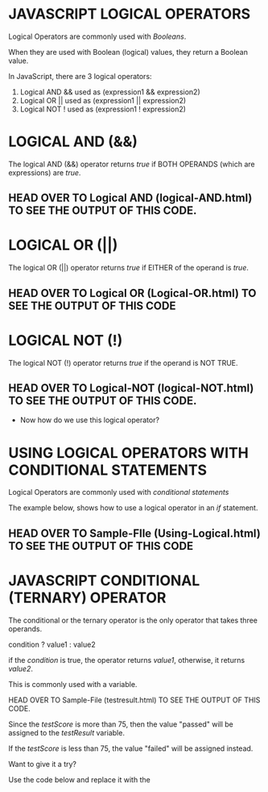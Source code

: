 # JAVASCRIPT LOGICAL OPERATORS
Logical Operators are commonly used with *Booleans*.

When they are used with Boolean (logical) values, they return a Boolean value.

In JavaScript, there are 3 logical operators:

1. Logical AND  &&   used as (expression1 && expression2)
2. Logical OR   ||   used as (expression1 || expression2)
3. Logical NOT  !    used as (expression1 ! expression2)

# LOGICAL AND (&&)
The logical AND (&&) operator returns *true* if BOTH OPERANDS (which are expressions) are *true*.

<script>
    true && true; //returns true
    true && false; //returns false
    3 == 3 && 4 == 4; //returns true
    3 == 4 && 4 == 4; //returns false
    5 > 3 && 4 < 6; //returns true
    3 > 5 && 6 < 4; //returns false
</script>

HEAD OVER TO Logical AND (logical-AND.html) TO SEE THE OUTPUT OF THIS CODE.
---------------------------------------------------------------------

# LOGICAL OR (||)
The logical OR (||) operator returns *true* if EITHER of the operand is *true*.

<script>
    true || true; //returns true
    true || false; //returns true
    false || false; //returns false
    2 == 2 || 2 == 2; //returns true
    1 == 2 || 2 == 3; //returns false
    10 > 5 || 5 > 10; //returns true
    10 < 5 || 5 > 10; //returns false
</script>

HEAD OVER TO Logical OR (Logical-OR.html) TO SEE THE OUTPUT OF THIS CODE
---------------------------------------------------------------------


# LOGICAL NOT (!)
The logical NOT (!) operator returns *true* if the operand is NOT TRUE.

<script>
    !(true); //returns false
    !(false); //returns true
    !(1 == 1); //returns false
    !(1 > 2); //returns true
</script>

HEAD OVER TO Logical-NOT (logical-NOT.html) TO SEE THE OUTPUT OF THIS CODE.
---------------------------------------------------------------------

* Now how do we use this logical operator?

# USING LOGICAL OPERATORS WITH CONDITIONAL STATEMENTS

Logical Operators are commonly used with *conditional statements*

The example below, shows how to use a logical operator in an *if* statement.

<script>
    if (3 == 3 && 4 == 4) {
        document.write("This condition is true");
    }

    if (3 == 3 && 3 == 4) {
        document.write("I will not be printed because this condition is false");
    }

</script>

HEAD OVER TO Sample-FIle (Using-Logical.html) TO SEE THE OUTPUT OF THIS CODE
---------------------------------------------------------------------


# JAVASCRIPT CONDITIONAL (TERNARY) OPERATOR
The conditional or the ternary operator is the only operator that takes three operands.

condition ? value1 : value2

if the *condition* is true, the operator returns *value1*, otherwise, it returns *value2*.

This is commonly used with a variable.

<script>
    var testScore = 80;
    var testResult = (testScore > 75) ? "passed" : "failed";
    document.getElementById("demo").innerHTML = testResult;
</script>

HEAD OVER TO Sample-File (testresult.html) TO SEE THE OUTPUT OF THIS CODE.

Since the *testScore* is more than 75, then the value "passed" will be assigned to the *testResult* variable.

If the *testScore* is less than 75, the value "failed" will be assigned instead.

Want to give it a try?

Use the code below and replace it with the <script> code in "testResult.html" file to see your output

<script>
    var testScore = 80;
    var testResult = (testScore < 75) ? "passed" : "failed";
    document.getElementById("demo").innerHTML = testResult;
</script>